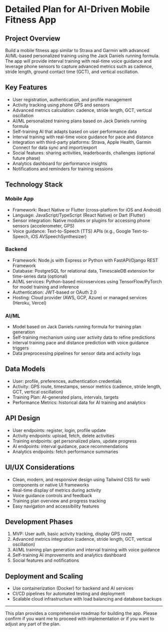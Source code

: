 # Detailed Plan for AI-Driven Mobile Fitness App

## Project Overview
Build a mobile fitness app similar to Strava and Garmin with advanced AI/ML-based personalized training using the Jack Daniels running formula. The app will provide interval training with real-time voice guidance and leverage phone sensors to capture advanced metrics such as cadence, stride length, ground contact time (GCT), and vertical oscillation.

## Key Features
- User registration, authentication, and profile management
- Activity tracking using phone GPS and sensors
- Advanced metrics calculation: cadence, stride length, GCT, vertical oscillation
- AI/ML personalized training plans based on Jack Daniels running formula
- Self-training AI that adapts based on user performance data
- Interval training with real-time voice guidance for pace and distance
- Integration with third-party platforms: Strava, Apple Health, Garmin Connect for data sync and import/export
- Social features: sharing activities, leaderboards, challenges (optional future phase)
- Analytics dashboard for performance insights
- Notifications and reminders for training sessions

## Technology Stack

### Mobile App
- Framework: React Native or Flutter (cross-platform for iOS and Android)
- Language: JavaScript/TypeScript (React Native) or Dart (Flutter)
- Sensor integration: Native modules or plugins for accessing phone sensors (accelerometer, GPS)
- Voice guidance: Text-to-Speech (TTS) APIs (e.g., Google Text-to-Speech, iOS AVSpeechSynthesizer)

### Backend
- Framework: Node.js with Express or Python with FastAPI/Django REST Framework
- Database: PostgreSQL for relational data, TimescaleDB extension for time-series data (optional)
- AI/ML services: Python-based microservices using TensorFlow/PyTorch for model training and inference
- Authentication: JWT-based or OAuth 2.0
- Hosting: Cloud provider (AWS, GCP, Azure) or managed services (Heroku, Vercel)

### AI/ML
- Model based on Jack Daniels running formula for training plan generation
- Self-training mechanism using user activity data to refine predictions
- Interval training pace and distance prediction with voice guidance triggers
- Data preprocessing pipelines for sensor data and activity logs

## Data Models
- User: profile, preferences, authentication credentials
- Activity: GPS route, timestamps, sensor metrics (cadence, stride length, GCT, vertical oscillation)
- Training Plan: AI-generated plans, intervals, targets
- Performance Metrics: historical data for AI training and analytics

## API Design
- User endpoints: register, login, profile update
- Activity endpoints: upload, fetch, delete activities
- Training endpoints: get personalized plans, update progress
- AI endpoints: interval guidance, pace recommendations
- Analytics endpoints: fetch performance summaries

## UI/UX Considerations
- Clean, modern, and responsive design using Tailwind CSS for web components or native UI frameworks
- Real-time display of metrics during activity
- Voice guidance controls and feedback
- Training plan overview and progress tracking
- Easy navigation and accessibility features

## Development Phases
1. MVP: User auth, basic activity tracking, display GPS route
2. Advanced metrics integration (cadence, stride length, GCT, vertical oscillation)
3. AI/ML training plan generation and interval training with voice guidance
4. Self-training AI improvements and analytics dashboard
5. Social features and notifications

## Deployment and Scaling
- Use containerization (Docker) for backend and AI services
- CI/CD pipelines for automated testing and deployment
- Scalable cloud infrastructure with load balancing and database backups

---

This plan provides a comprehensive roadmap for building the app. Please confirm if you want me to proceed with implementation or if you want to adjust any part of the plan.
